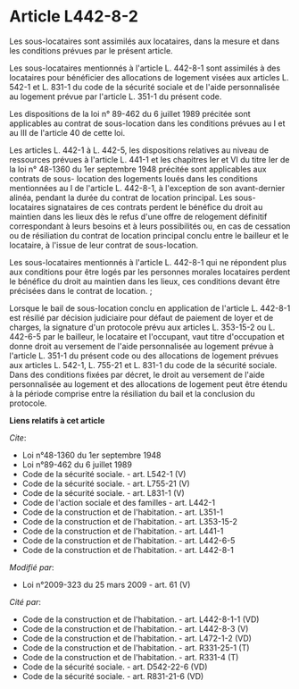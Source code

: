 # Article L442-8-2

Les sous-locataires sont assimilés aux locataires, dans la mesure et dans les conditions prévues par le présent article. 

Les sous-locataires mentionnés à l'article L. 442-8-1 sont assimilés à des locataires pour bénéficier des allocations de
logement visées aux articles L. 542-1 et L. 831-1 du code de la sécurité sociale et de l'aide personnalisée au logement
prévue par l'article L. 351-1 du présent code. 

Les dispositions de la loi n° 89-462 du 6 juillet 1989 précitée sont applicables au contrat de sous-location dans les
conditions prévues au I et au III de l'article 40 de cette loi. 

Les articles L. 442-1 à L. 442-5, les dispositions relatives au niveau de ressources prévues à l'article L. 441-1 et les
chapitres Ier et VI du titre Ier de la loi n° 48-1360 du 1er septembre 1948 précitée sont applicables aux contrats de sous-
location des logements loués dans les conditions mentionnées au I de l'article L. 442-8-1, à l'exception de son avant-dernier
alinéa, pendant la durée du contrat de location principal. Les sous-locataires signataires de ces contrats perdent le
bénéfice du droit au maintien dans les lieux dès le refus d'une offre de relogement définitif correspondant à leurs besoins
et à leurs possibilités ou, en cas de cessation ou de résiliation du contrat de location principal conclu entre le bailleur
et le locataire, à l'issue de leur contrat de sous-location. 

Les sous-locataires mentionnés à l'article L. 442-8-1 qui ne répondent plus aux conditions pour être logés par les personnes
morales locataires perdent le bénéfice du droit au maintien dans les lieux, ces conditions devant être précisées dans le
contrat de location. ; 

Lorsque le bail de sous-location conclu en application de l'article L. 442-8-1 est résilié par décision judiciaire pour
défaut de paiement de loyer et de charges, la signature d'un protocole prévu aux articles L. 353-15-2 ou L. 442-6-5 par le
bailleur, le locataire et l'occupant, vaut titre d'occupation et donne droit au versement de l'aide personnalisée au logement
prévue à l'article L. 351-1 du présent code ou des allocations de logement prévues aux articles L. 542-1, L. 755-21 et L.
831-1 du code de la sécurité sociale. Dans des conditions fixées par décret, le droit au versement de l'aide personnalisée au
logement et des allocations de logement peut être étendu à la période comprise entre la résiliation du bail et la conclusion
du protocole.

**Liens relatifs à cet article**

_Cite_:

  - Loi n°48-1360 du 1er septembre 1948
  - Loi n°89-462 du 6 juillet 1989
  - Code de la sécurité sociale. - art. L542-1 (V)
  - Code de la sécurité sociale. - art. L755-21 (V)
  - Code de la sécurité sociale. - art. L831-1 (V)
  - Code de l'action sociale et des familles - art. L442-1
  - Code de la construction et de l'habitation. - art. L351-1
  - Code de la construction et de l'habitation. - art. L353-15-2
  - Code de la construction et de l'habitation. - art. L441-1
  - Code de la construction et de l'habitation. - art. L442-6-5
  - Code de la construction et de l'habitation. - art. L442-8-1

_Modifié par_:

  - Loi n°2009-323 du 25 mars 2009 - art. 61 (V)

_Cité par_:

  - Code de la construction et de l'habitation. - art. L442-8-1-1 (VD)
  - Code de la construction et de l'habitation. - art. L442-8-3 (V)
  - Code de la construction et de l'habitation. - art. L472-1-2 (VD)
  - Code de la construction et de l'habitation. - art. R331-25-1 (T)
  - Code de la construction et de l'habitation. - art. R331-4 (T)
  - Code de la sécurité sociale. - art. D542-22-6 (VD)
  - Code de la sécurité sociale. - art. R831-21-6 (VD)
